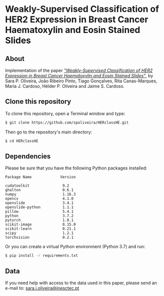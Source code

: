# Weakly-Supervised Classification of HER2 Expression in Breast Cancer Haematoxylin and Eosin Stained Slides
## About
Implementation of the paper [_"Weakly-Supervised Classification of HER2 Expression in Breast Cancer Haematoxylin and Eosin Stained Slides"_](https://www.mdpi.com/2076-3417/10/14/4728), by Sara P. Oliveira, João Ribeiro Pinto, Tiago Gonçalves, Rita Canas-Marques, Maria J. Cardoso, Hélder P. Oliveira and Jaime S. Cardoso.
## Clone this repository
To clone this repository, open a Terminal window and type:
```bash
$ git clone https://github.com/spoliveira/HERclassHE.git
```
Then go to the repository's main directory:
```bash
$ cd HERclassHE
```
## Dependencies
Please be sure that you have the following Python packages installed:
```
Package Name             Version            

cudatoolkit               9.2               
ghalton                   0.6.1                           
numpy                     1.16.3           
opencv                    4.1.0          
openslide                 3.4.1              
openslide-python          1.1.1              
pillow                    5.4.1        
python                    3.7.2           
pytorch                   1.0.1           
scikit-image              0.15.0           
scikit-learn              0.21.1          
scipy                     1.2.1            
torchvision               0.2.1
```
Or you can create a virtual Python environment (Python 3.7) and run:
```bash
$ pip install -r requirements.txt
```
## Data
If you need help with access to the data used in this paper, please send an e-mail to: [sara.i.oliveira@inesctec.pt](mailto:sara.i.oliveira@inesctec.pt)
